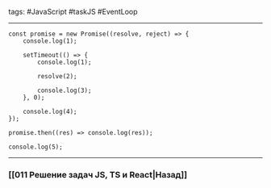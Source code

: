tags: #JavaScript #taskJS #EventLoop 
____

```JS
const promise = new Promise((resolve, reject) => {
    console.log(1);

    setTimeout(() => {
        console.log(1);

        resolve(2);

        console.log(3);
    }, 0);

    console.log(4);
});

promise.then((res) => console.log(res));

console.log(5);
```

___
### [[011 Решение задач JS, TS и React|Назад]]
